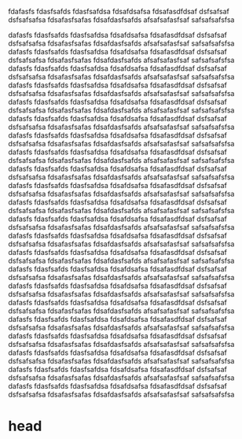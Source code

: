 fdafasfs
fdasfsafds
fdasfsafdsa
fdsafdsafsa
fdsafasdfdsaf
dsfsafsaf
dsfsafsafsa
fdsafasfsafas
fdsafdasfsafds
afsafsafasfsaf
safsafsafsfsa



dafasfs
fdasfsafds
fdasfsafdsa
fdsafdsafsa
fdsafasdfdsaf
dsfsafsaf
dsfsafsafsa
fdsafasfsafas
fdsafdasfsafds
afsafsafasfsaf
safsafsafsfsa
dafasfs
fdasfsafds
fdasfsafdsa
fdsafdsafsa
fdsafasdfdsaf
dsfsafsaf
dsfsafsafsa
fdsafasfsafas
fdsafdasfsafds
afsafsafasfsaf
safsafsafsfsa
dafasfs
fdasfsafds
fdasfsafdsa
fdsafdsafsa
fdsafasdfdsaf
dsfsafsaf
dsfsafsafsa
fdsafasfsafas
fdsafdasfsafds
afsafsafasfsaf
safsafsafsfsa
dafasfs
fdasfsafds
fdasfsafdsa
fdsafdsafsa
fdsafasdfdsaf
dsfsafsaf
dsfsafsafsa
fdsafasfsafas
fdsafdasfsafds
afsafsafasfsaf
safsafsafsfsa
dafasfs
fdasfsafds
fdasfsafdsa
fdsafdsafsa
fdsafasdfdsaf
dsfsafsaf
dsfsafsafsa
fdsafasfsafas
fdsafdasfsafds
afsafsafasfsaf
safsafsafsfsa
dafasfs
fdasfsafds
fdasfsafdsa
fdsafdsafsa
fdsafasdfdsaf
dsfsafsaf
dsfsafsafsa
fdsafasfsafas
fdsafdasfsafds
afsafsafasfsaf
safsafsafsfsa
dafasfs
fdasfsafds
fdasfsafdsa
fdsafdsafsa
fdsafasdfdsaf
dsfsafsaf
dsfsafsafsa
fdsafasfsafas
fdsafdasfsafds
afsafsafasfsaf
safsafsafsfsa
dafasfs
fdasfsafds
fdasfsafdsa
fdsafdsafsa
fdsafasdfdsaf
dsfsafsaf
dsfsafsafsa
fdsafasfsafas
fdsafdasfsafds
afsafsafasfsaf
safsafsafsfsa
dafasfs
fdasfsafds
fdasfsafdsa
fdsafdsafsa
fdsafasdfdsaf
dsfsafsaf
dsfsafsafsa
fdsafasfsafas
fdsafdasfsafds
afsafsafasfsaf
safsafsafsfsa
dafasfs
fdasfsafds
fdasfsafdsa
fdsafdsafsa
fdsafasdfdsaf
dsfsafsaf
dsfsafsafsa
fdsafasfsafas
fdsafdasfsafds
afsafsafasfsaf
safsafsafsfsa
dafasfs
fdasfsafds
fdasfsafdsa
fdsafdsafsa
fdsafasdfdsaf
dsfsafsaf
dsfsafsafsa
fdsafasfsafas
fdsafdasfsafds
afsafsafasfsaf
safsafsafsfsa
dafasfs
fdasfsafds
fdasfsafdsa
fdsafdsafsa
fdsafasdfdsaf
dsfsafsaf
dsfsafsafsa
fdsafasfsafas
fdsafdasfsafds
afsafsafasfsaf
safsafsafsfsa
dafasfs
fdasfsafds
fdasfsafdsa
fdsafdsafsa
fdsafasdfdsaf
dsfsafsaf
dsfsafsafsa
fdsafasfsafas
fdsafdasfsafds
afsafsafasfsaf
safsafsafsfsa
dafasfs
fdasfsafds
fdasfsafdsa
fdsafdsafsa
fdsafasdfdsaf
dsfsafsaf
dsfsafsafsa
fdsafasfsafas
fdsafdasfsafds
afsafsafasfsaf
safsafsafsfsa
dafasfs
fdasfsafds
fdasfsafdsa
fdsafdsafsa
fdsafasdfdsaf
dsfsafsaf
dsfsafsafsa
fdsafasfsafas
fdsafdasfsafds
afsafsafasfsaf
safsafsafsfsa
dafasfs
fdasfsafds
fdasfsafdsa
fdsafdsafsa
fdsafasdfdsaf
dsfsafsaf
dsfsafsafsa
fdsafasfsafas
fdsafdasfsafds
afsafsafasfsaf
safsafsafsfsa
dafasfs
fdasfsafds
fdasfsafdsa
fdsafdsafsa
fdsafasdfdsaf
dsfsafsaf
dsfsafsafsa
fdsafasfsafas
fdsafdasfsafds
afsafsafasfsaf
safsafsafsfsa
dafasfs
fdasfsafds
fdasfsafdsa
fdsafdsafsa
fdsafasdfdsaf
dsfsafsaf
dsfsafsafsa
fdsafasfsafas
fdsafdasfsafds
afsafsafasfsaf
safsafsafsfsa
dafasfs
fdasfsafds
fdasfsafdsa
fdsafdsafsa
fdsafasdfdsaf
dsfsafsaf
dsfsafsafsa
fdsafasfsafas
fdsafdasfsafds
afsafsafasfsaf
safsafsafsfsa
dafasfs
fdasfsafds
fdasfsafdsa
fdsafdsafsa
fdsafasdfdsaf
dsfsafsaf
dsfsafsafsa
fdsafasfsafas
fdsafdasfsafds
afsafsafasfsaf
safsafsafsfsa
dafasfs
fdasfsafds
fdasfsafdsa
fdsafdsafsa
fdsafasdfdsaf
dsfsafsaf
dsfsafsafsa
fdsafasfsafas
fdsafdasfsafds
afsafsafasfsaf
safsafsafsfsa
dafasfs
fdasfsafds
fdasfsafdsa
fdsafdsafsa
fdsafasdfdsaf
dsfsafsaf
dsfsafsafsa
fdsafasfsafas
fdsafdasfsafds
afsafsafasfsaf
safsafsafsfsa

















































































# head

